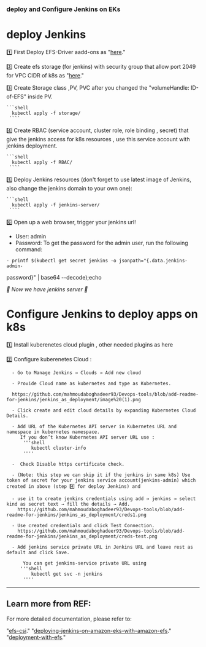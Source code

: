 ### deploy and Configure Jenkins on EKs ###

# deploy Jenkins

1️⃣ First Deploy EFS-Driver aadd-ons as "[here](https://docs.aws.amazon.com/eks/latest/userguide/efs-csi.html)."

2️⃣ Create efs storage (for jenkins) with security group that allow port 2049 for VPC CIDR of k8s as "[here](https://aws.amazon.com/blogs/storage/deploying-jenkins-on-amazon-eks-with-amazon-efs/)."

3️⃣ Create Storage class ,PV, PVC after you changed the "volumeHandle: ID-of-EFS" inside PV.

    ```shell
      kubectl apply -f storage/ 
     ````
     
4️⃣ Create RBAC (service account, cluster role, role binding , secret) that give the jenkins access for k8s resources , use this service account with jenkins deployment.

    ```shell
      kubectl apply -f RBAC/ 
     ````

5️⃣ Deploy Jenkins resources (don't forget to use latest image of Jenkins, also change the jenkins domain to your own one):

    ```shell
      kubectl apply -f jenkins-server/ 
     ````

6️⃣ Open up a web browser, trigger your jenkins url!
    
   * User: admin
   * Password:
    To get the password for the admin user, run the following command:

    - printf $(kubectl get secret jenkins -o jsonpath="{.data.jenkins-admin-
password}" | base64 --decode);echo   

*🎉 Now we have jenkins server  🎉*


# Configure Jenkins to deploy apps on k8s

   1️⃣ Install kuberenetes cloud plugin , other needed plugins as here
   
   2️⃣ Configure kuberenetes Cloud :
   
      - Go to Manage Jenkins → Clouds → Add new cloud
      
      - Provide Cloud name as kubernetes and type as Kubernetes.

      https://github.com/mahmoudaboghadeer93/Devops-tools/blob/add-readme-for-jenkins/jenkins_as_deployment/image%20(1).png

      - Click create and edit cloud details by expanding Kubernetes Cloud Details.
      
      - Add URL of the Kubernetes API server in Kubernetes URL and namespace in kubernetes namespace.
         If you don’t know Kubernetes API server URL use :
          '''shell
             kubectl cluster-info 
          ''''

      -  Check Disable https certificate check.

      - (Note: this step we can skip it if the jenkins in same k8s) Use token of secret for your jenkins service account(jenkins-admin) which created in above (step 4️⃣ for deploy Jenkins) and

      - use it to create jenkins credentials using add → jenkins → select kind as secret text → fill the details → Add.
        https://github.com/mahmoudaboghadeer93/Devops-tools/blob/add-readme-for-jenkins/jenkins_as_deployment/creds1.png

      - Use created credentials and click Test Connection.
        https://github.com/mahmoudaboghadeer93/Devops-tools/blob/add-readme-for-jenkins/jenkins_as_deployment/creds-test.png  

      - Add jenkins service private URL in Jenkins URL and leave rest as default and click Save.
      
          You can get jenkins-service private URL using 
         '''shell
             kubectl get svc -n jenkins 
          ''''



-----
## Learn more from REF:

For more detailed documentation, please refer to:

"[efs-csi](https://docs.aws.amazon.com/eks/latest/userguide/efs-csi.html)."
"[deploying-jenkins-on-amazon-eks-with-amazon-efs](https://aws.amazon.com/blogs/storage/deploying-jenkins-on-amazon-eks-with-amazon-efs/)."
"[deployment-with-efs](https://www.eksworkshop.com/docs/fundamentals/storage/efs/deployment-with-efs)."

